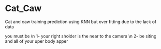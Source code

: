 # Cat_Caw
Cat and caw training prediction using KNN but over fitting due to the lack of data

you must be \n
1- your right sholder is the near to the camera \n
2- be siting and all of your uper body apper
